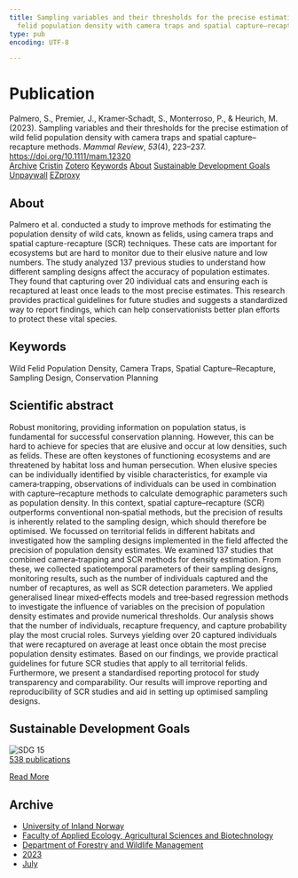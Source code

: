 ```yaml
---
title: Sampling variables and their thresholds for the precise estimation of wild
  felid population density with camera traps and spatial capture–recapture methods
type: pub
encoding: UTF-8

---
```

<h1>Publication</h1>
<article id="csl-bib-container-WNQI385M" class="csl-bib-container">
  <div class="csl-bib-body"> <div class="csl-entry">Palmero, S., Premier, J., Kramer‐Schadt, S., Monterroso, P., &#38; Heurich, M. (2023). Sampling variables and their thresholds for the precise estimation of wild felid population density with camera traps and spatial capture–recapture methods. <i>Mammal Review</i>, <i>53</i>(4), 223–237. <a href="https://doi.org/10.1111/mam.12320">https://doi.org/10.1111/mam.12320</a></div> </div>
  <div class="csl-bib-buttons">
    <a href="#taxonomy-article-WNQI385M" alt="archive" class="csl-bib-button">Archive</a>
    <a href="https://app.cristin.no/results/show.jsf?id=2161657" alt="Cristin" class="csl-bib-button">Cristin</a>
    <a href="http://zotero.org/groups/5881554/items/WNQI385M" alt="Zotero" class="csl-bib-button">Zotero</a>
    <a href="#keywords-article-WNQI385M" alt="keywords" class="csl-bib-button">Keywords</a>
    <a href="#about-article-WNQI385M" alt="about_pub" class="csl-bib-button">About</a>
    <a href="#sdg-article-WNQI385M" alt="sdg" class="csl-bib-button">Sustainable Development Goals</a>
    <a href="https://onlinelibrary.wiley.com/doi/pdfdirect/10.1111/mam.12320" alt="Unpaywall" class="csl-bib-button">Unpaywall</a>
    <a href="https://onlinelibrary.wiley.com/doi/pdfdirect/10.1111/mam.12320" alt="EZproxy" class="csl-bib-button">EZproxy</a>
  </div>
  <div id="csl-bib-meta-container-WNQI385M"></div>
</article>
<div id="csl-bib-meta-WNQI385M" class="csl-bib-meta">
  <article id="about-article-WNQI385M" class="about_pub-article">
    <h1>About</h1>
    Palmero et al. conducted a study to improve methods for estimating the population density of wild cats, known as felids, using camera traps and spatial capture-recapture (SCR) techniques. These cats are important for ecosystems but are hard to monitor due to their elusive nature and low numbers. The study analyzed 137 previous studies to understand how different sampling designs affect the accuracy of population estimates. They found that capturing over 20 individual cats and ensuring each is recaptured at least once leads to the most precise estimates. This research provides practical guidelines for future studies and suggests a standardized way to report findings, which can help conservationists better plan efforts to protect these vital species.
  </article>
  <article id="keywords-article-WNQI385M" class="keywords-article">
    <h1>Keywords</h1>
    Wild Felid Population Density, Camera Traps, Spatial Capture–Recapture, Sampling Design, Conservation Planning
  </article>
  <article id="abstract-article-WNQI385M" class="abstract-article">
    <h1>Scientific abstract</h1>
    Robust monitoring, providing information on population status, is fundamental for successful conservation planning. However, this can be hard to achieve for species that are elusive and occur at low densities, such as felids. These are often keystones of functioning ecosystems and are threatened by habitat loss and human persecution. When elusive species can be individually identified by visible characteristics, for example via camera‐trapping, observations of individuals can be used in combination with capture–recapture methods to calculate demographic parameters such as population density. In this context, spatial capture–recapture (SCR) outperforms conventional non‐spatial methods, but the precision of results is inherently related to the sampling design, which should therefore be optimised. We focussed on territorial felids in different habitats and investigated how the sampling designs implemented in the field affected the precision of population density estimates. We examined 137 studies that combined camera‐trapping and SCR methods for density estimation. From these, we collected spatiotemporal parameters of their sampling designs, monitoring results, such as the number of individuals captured and the number of recaptures, as well as SCR detection parameters. We applied generalised linear mixed‐effects models and tree‐based regression methods to investigate the influence of variables on the precision of population density estimates and provide numerical thresholds. Our analysis shows that the number of individuals, recapture frequency, and capture probability play the most crucial roles. Surveys yielding over 20 captured individuals that were recaptured on average at least once obtain the most precise population density estimates. Based on our findings, we provide practical guidelines for future SCR studies that apply to all territorial felids. Furthermore, we present a standardised reporting protocol for study transparency and comparability. Our results will improve reporting and reproducibility of SCR studies and aid in setting up optimised sampling designs.
  </article>
  <article id="sdg-article-WNQI385M" class="sdg-article">
    <h1>Sustainable Development Goals</h1>
    <div class="sdg-container"><div id="sdg15" class="sdg">
        <img src="{{< params subfolder >}}images/sdg/sdg15_en.png" class="image" alt="SDG 15">
        <div class="sdg-overlay">
          <a href="{{< params subfolder >}}en/archive/?sdg=15#archive" class="sdg-publication-count"><span>538</span> publications</a>
          <p><a href="https://sdgs.un.org/goals/goal15" class="sdg-read-more">Read More</a></p>
        </div>
      </div></div>
  </article>
  <article id="taxonomy-article-WNQI385M" class="taxonomy-article">
    <h1>Archive</h1>
    <ul>
      <li><a href="{{< params subfolder >}}en/archive/?key=3DCRN523">University of Inland Norway</a></li>
      <li><a href="{{< params subfolder >}}en/archive/?key=T77LXH6D">Faculty of Applied Ecology, Agricultural Sciences and Biotechnology</a></li>
      <li><a href="{{< params subfolder >}}en/archive/?key=7TRARPE3">Department of Forestry and Wildlife Management</a></li>
      <li><a href="{{< params subfolder >}}en/archive/?key=WXLLSUEU">2023</a></li>
      <li><a href="{{< params subfolder >}}en/archive/?key=DWRIT4TV">July</a></li>
    </ul>
  </article>
</div>
